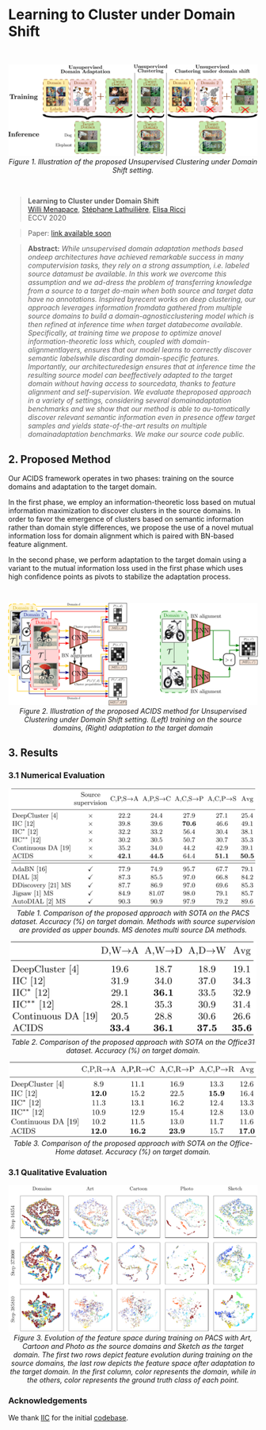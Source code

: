 # Learning to Cluster under Domain Shift

<br>
<p align="center">
    <img src="./imgs/teaser2.png"/> <br />
    <em> 
    Figure 1. Illustration of the proposed Unsupervised Clustering under Domain Shift setting.
    </em>
</p>
<br>

> **Learning to Cluster under Domain Shift**<br>
> [Willi Menapace](https://github.com/willi-menapace), [Stéphane Lathuilière](https://github.com/Stephlat/), [Elisa Ricci](http://elisaricci.eu/)<br>
> ECCV 2020<br>

> Paper: [link available soon]()<br>

> **Abstract:** *While  unsupervised  domain  adaptation  methods  based  ondeep architectures have achieved remarkable success in many computervision tasks, they rely on a strong assumption, i.e. labeled source datamust be available. In this work we overcome this assumption and we ad-dress the problem of transferring knowledge from a source to a target do-main when both source and target data have no annotations. Inspired byrecent works on deep clustering, our approach leverages information fromdata gathered from multiple source domains to build a domain-agnosticclustering model which is then refined at inference time when target databecome available. Specifically, at training time we propose to optimize anovel information-theoretic loss which, coupled with domain-alignmentlayers, ensures that our model learns to correctly discover semantic labelswhile discarding domain-specific features. Importantly, our architecturedesign ensures that at inference time the resulting source model can beeffectively adapted to the target domain without having access to sourcedata, thanks to feature alignment and self-supervision. We evaluate theproposed approach in a variety of settings, considering several domainadaptation  benchmarks  and  we  show  that  our  method  is  able  to  au-tomatically  discover  relevant  semantic  information  even  in  presence  offew target samples and yields state-of-the-art results on multiple domainadaptation benchmarks. We make our source code public.*

## 2. Proposed Method

Our ACIDS framework operates in two phases: training on the source domains and adaptation to the target domain.

In the first phase, we employ an information-theoretic loss based on mutual information maximization to discover clusters in the source domains. In order to favor the emergence of clusters based on semantic information rather than domain style differences, we propose the use of a novel mutual information loss for domain alignment which is paired with BN-based feature alignment.

In the second phase, we perform adaptation to the target domain using a variant to the mutual information loss used in the first phase which uses high confidence points as pivots to stabilize the adaptation process.

<br>
<p align="center">
    <img src="./imgs/method.png"> <br />
    <em> 
    Figure 2. Illustration of the proposed ACIDS method for Unsupervised Clustering under Domain Shift setting. (Left) training on the source domains, (Right) adaptation to the target domain
    </em>
</p>

## 3. Results

### 3.1 Numerical Evaluation

<p align="center">
    <img src="./imgs/pacs_results.png" width="700"> <br />
    <em> 
    Table 1. Comparison of the proposed approach with SOTA on the PACS dataset. Accuracy (%) on target domain. Methods with source supervision are provided as upper bounds. MS denotes multi source DA methods.
    </em>
</p>
<p align="center">
    <img src="./imgs/office31_results.png" width="500"> <br />
    <em> 
    Table 2. Comparison of the proposed approach with SOTA on the Office31 dataset. Accuracy (%) on target domain.
    </em>
</p>
<p align="center">
    <img src="./imgs/office_home.png" width="600"> <br />
    <em> 
    Table 3. Comparison of the proposed approach with SOTA on the Office-Home dataset. Accuracy (%) on target domain.
    </em>
</p>

### 3.1 Qualitative Evaluation

<p align="center">
    <img src="./imgs/tsne.png"> <br />
    <em> 
    Figure 3. Evolution of the feature space during training on PACS with Art, Cartoon and Photo as the source domains and Sketch as the target domain. The first two rows depict feature evolution during training on the source domains, the last row depicts the feature space after adaptation to the target domain. In the first column, color represents the domain, while in the others, color represents the ground truth class of each point.
    </em>
</p>

### Acknowledgements

We thank [IIC](https://arxiv.org/abs/1807.06653) for the initial [codebase](https://github.com/xu-ji/IIC).
